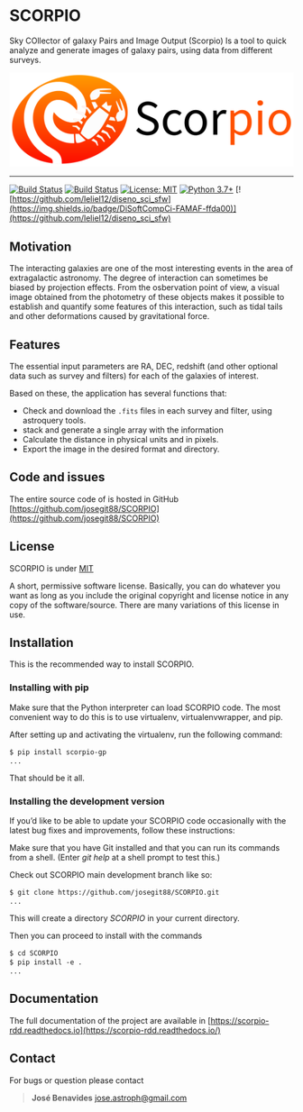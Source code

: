 # SCORPIO

Sky COllector of galaxy Pairs and Image Output (Scorpio) Is a tool to quick analyze and generate images of galaxy pairs, using data from different surveys.

![logo-scorpio](https://github.com/josegit88/SCORPIO/raw/master/res/scorpio.png)

----


[![Build Status](https://travis-ci.com/josegit88/SCORPIO.svg?branch=master)](https://travis-ci.com/josegit88/SCORPIO)
[![Build Status](https://readthedocs.org/projects/scorpio-rdd/badge/?version=latest)](https://scorpio-rdd.readthedocs.io/en/latest/?badge=latest)
[![License: MIT](https://img.shields.io/badge/License-MIT-blue.svg)](https://opensource.org/licenses/MIT)
[![Python 3.7+](https://img.shields.io/badge/python-3.7+-blue.svg)](https://www.python.org/downloads/release/python-370/)
[![https://github.com/leliel12/diseno_sci_sfw](https://img.shields.io/badge/DiSoftCompCi-FAMAF-ffda00)](https://github.com/leliel12/diseno_sci_sfw)


## Motivation

The interacting galaxies are one of the most interesting events in the area of extragalactic astronomy. The degree of interaction can sometimes be biased by projection effects. From the osbervation point of view, a visual image obtained from the photometry of these objects makes it possible to establish and quantify some features of this interaction, such as tidal tails and other deformations caused by gravitational force.

## Features

The essential input parameters are RA, DEC, redshift (and other optional data such as survey and filters) for each of the galaxies of interest.

Based on these, the application has several functions that:

- Check and download the `.fits` files in each survey and filter, using astroquery tools.
- stack and generate a single array with the information
- Calculate the distance in physical units and in pixels.
- Export the image in the desired format and directory.


## Code and issues

The entire source code of is hosted in GitHub
[https://github.com/josegit88/SCORPIO](https://github.com/josegit88/SCORPIO)

## License

SCORPIO is under
[MIT](https://www.tldrlegal.com/l/mit)

A short, permissive software license. Basically, you can do whatever you want as long as you include the original copyright and license notice in any copy of the software/source.  There are many variations of this license in use.


## Installation

This is the recommended way to install SCORPIO.

### Installing  with pip

Make sure that the Python interpreter can load SCORPIO code.
The most convenient way to do this is to use virtualenv, virtualenvwrapper, and pip.

After setting up and activating the virtualenv, run the following command:

```console
$ pip install scorpio-gp
...
```

That should be it all.

### Installing the development version

If you’d like to be able to update your SCORPIO code occasionally with the latest bug fixes and improvements, follow these instructions:

Make sure that you have Git installed and that you can run its commands from a shell.
(Enter *git help* at a shell prompt to test this.)

Check out SCORPIO main development branch like so:

```console
$ git clone https://github.com/josegit88/SCORPIO.git
...
```

This will create a directory *SCORPIO* in your current directory.

Then you can proceed to install with the commands

```console
$ cd SCORPIO
$ pip install -e .
...
```

## Documentation

The full documentation of the project are available in
[https://scorpio-rdd.readthedocs.io](https://scorpio-rdd.readthedocs.io/)

## Contact

For bugs or question please contact

> **José Benavides** [jose.astroph@gmail.com](jose.astroph@gmail.com)
